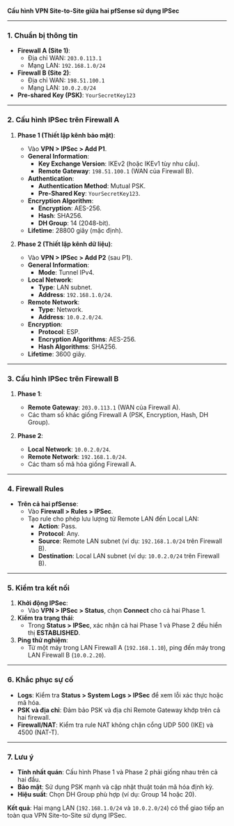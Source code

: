 **Cấu hình VPN Site-to-Site giữa hai pfSense sử dụng IPSec**

---

### **1. Chuẩn bị thông tin**  
- **Firewall A (Site 1)**:  
  - Địa chỉ WAN: `203.0.113.1`  
  - Mạng LAN: `192.168.1.0/24`  
- **Firewall B (Site 2)**:  
  - Địa chỉ WAN: `198.51.100.1`  
  - Mạng LAN: `10.0.2.0/24`  
- **Pre-shared Key (PSK)**: `YourSecretKey123`  

---

### **2. Cấu hình IPSec trên Firewall A**  
1. **Phase 1 (Thiết lập kênh bảo mật)**:  
   - Vào **VPN > IPSec > Add P1**.  
   - **General Information**:  
     - **Key Exchange Version**: IKEv2 (hoặc IKEv1 tùy nhu cầu).  
     - **Remote Gateway**: `198.51.100.1` (WAN của Firewall B).  
   - **Authentication**:  
     - **Authentication Method**: Mutual PSK.  
     - **Pre-Shared Key**: `YourSecretKey123`.  
   - **Encryption Algorithm**:  
     - **Encryption**: AES-256.  
     - **Hash**: SHA256.  
     - **DH Group**: 14 (2048-bit).  
   - **Lifetime**: 28800 giây (mặc định).  

2. **Phase 2 (Thiết lập kênh dữ liệu)**:  
   - Vào **VPN > IPSec > Add P2** (sau P1).  
   - **General Information**:  
     - **Mode**: Tunnel IPv4.  
   - **Local Network**:  
     - **Type**: LAN subnet.  
     - **Address**: `192.168.1.0/24`.  
   - **Remote Network**:  
     - **Type**: Network.  
     - **Address**: `10.0.2.0/24`.  
   - **Encryption**:  
     - **Protocol**: ESP.  
     - **Encryption Algorithms**: AES-256.  
     - **Hash Algorithms**: SHA256.  
   - **Lifetime**: 3600 giây.  

---

### **3. Cấu hình IPSec trên Firewall B**  
1. **Phase 1**:  
   - **Remote Gateway**: `203.0.113.1` (WAN của Firewall A).  
   - Các tham số khác giống Firewall A (PSK, Encryption, Hash, DH Group).  

2. **Phase 2**:  
   - **Local Network**: `10.0.2.0/24`.  
   - **Remote Network**: `192.168.1.0/24`.  
   - Các tham số mã hóa giống Firewall A.  

---

### **4. Firewall Rules**  
- **Trên cả hai pfSense**:  
  - Vào **Firewall > Rules > IPSec**.  
  - Tạo rule cho phép lưu lượng từ Remote LAN đến Local LAN:  
    - **Action**: Pass.  
    - **Protocol**: Any.  
    - **Source**: Remote LAN subnet (ví dụ: `192.168.1.0/24` trên Firewall B).  
    - **Destination**: Local LAN subnet (ví dụ: `10.0.2.0/24` trên Firewall B).  

---

### **5. Kiểm tra kết nối**  
1. **Khởi động IPSec**:  
   - Vào **VPN > IPSec > Status**, chọn **Connect** cho cả hai Phase 1.  
2. **Kiểm tra trạng thái**:  
   - Trong **Status > IPSec**, xác nhận cả hai Phase 1 và Phase 2 đều hiển thị **ESTABLISHED**.  
3. **Ping thử nghiệm**:  
   - Từ một máy trong LAN Firewall A (`192.168.1.10`), ping đến máy trong LAN Firewall B (`10.0.2.20`).  

---

### **6. Khắc phục sự cố**  
- **Logs**: Kiểm tra **Status > System Logs > IPSec** để xem lỗi xác thực hoặc mã hóa.  
- **PSK và địa chỉ**: Đảm bảo PSK và địa chỉ Remote Gateway khớp trên cả hai firewall.  
- **Firewall/NAT**: Kiểm tra rule NAT không chặn cổng UDP 500 (IKE) và 4500 (NAT-T).  

---

### **7. Lưu ý**  
- **Tính nhất quán**: Cấu hình Phase 1 và Phase 2 phải giống nhau trên cả hai đầu.  
- **Bảo mật**: Sử dụng PSK mạnh và cập nhật thuật toán mã hóa định kỳ.  
- **Hiệu suất**: Chọn DH Group phù hợp (ví dụ: Group 14 hoặc 20).  

**Kết quả**: Hai mạng LAN (`192.168.1.0/24` và `10.0.2.0/24`) có thể giao tiếp an toàn qua VPN Site-to-Site sử dụng IPSec.